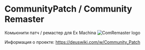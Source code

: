 # CommunityPatch / Community Remaster
Комьюнити патч / ремастер для Ex Machina
![ComRemaster logo](https://user-images.githubusercontent.com/79088546/131580573-2317e340-0b21-4a64-91fb-bf0f7c57f7c6.png)

Информация о проекте: https://deuswiki.com/w/Community_Patch
